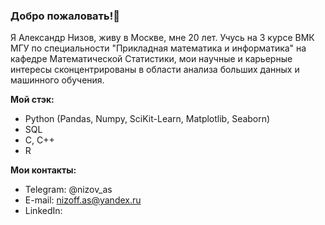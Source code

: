 ### Добро пожаловать!👋

Я Александр Низов, живу в Москве, мне 20 лет. Учусь на 3 курсе ВМК МГУ по специальности "Прикладная математика и информатика" на кафедре Математической Статистики, мои научные и карьерные интересы сконцентрированы в области анализа больших данных и машинного обучения.

**Мой стэк:**
- Python (Pandas, Numpy, SciKit-Learn, Matplotlib, Seaborn)
- SQL
- C, C++
- R

**Мои контакты:**
* Telegram: @nizov_as
* E-mail: nizoff.as@yandex.ru
* LinkedIn: 
